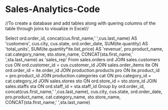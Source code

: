 # Sales-Analytics-Code
//To create a database and add tables along with quering columns of the table through joins to visualize in Excel//

Select
   ord.order_id,
   concat(cus.first_name,' ',cus.last_name) AS 'customers',
   cus.city,
   cus.state,
   ord.order_date,
   SUM(ite.quantity) AS 'total_units',
   SUM(ite.quantity*ite.list_price) AS 'revenue',
   pro.product_name,
   cat.category_name,
   sto.store_name,
   CONCAT(sta.first_name,' ',sta.last_name) as 'sales_rep'
   From sales.orders ord
   JOIN sales.customers cus
   ON ord.customer_id = cus.customer_id
   JOIN sales.order_items ite
   ON ord.order_id = ite.order_id
   JOIN production.products pro 
   ON ite.product_id = pro.product_id
   JOIN production.categories cat
   ON pro.category_id = cat.category_id
   JOIN sales.stores sto
   ON ord.store_id = sto.store_id
   JOIN sales.staffs sta
   ON ord.staff_id = sta.staff_id
   Group by
   ord.order_id,
   concat(cus.first_name,' ',cus.last_name),
   cus.city,
   cus.state,
   ord.order_date,
   pro.product_name,
   cat.category_name,
   sto.store_name,
   CONCAT(sta.first_name,' ',sta.last_name)

